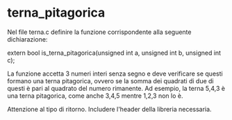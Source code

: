 # terna_pitagorica

Nel file terna.c definire la funzione corrispondente alla seguente dichiarazione:


extern bool is_terna_pitagorica(unsigned int a, unsigned int b, unsigned int c);


La funzione accetta 3 numeri interi senza segno e deve verificare se questi formano una terna pitagorica, ovvero se la somma dei quadrati di due di questi è pari al quadrato del numero rimanente. Ad esempio, la terna 5,4,3 è una terna pitagorica, come anche 3,4,5 mentre 1,2,3 non lo è.

Attenzione al tipo di ritorno. Includere l'header della libreria necessaria.
